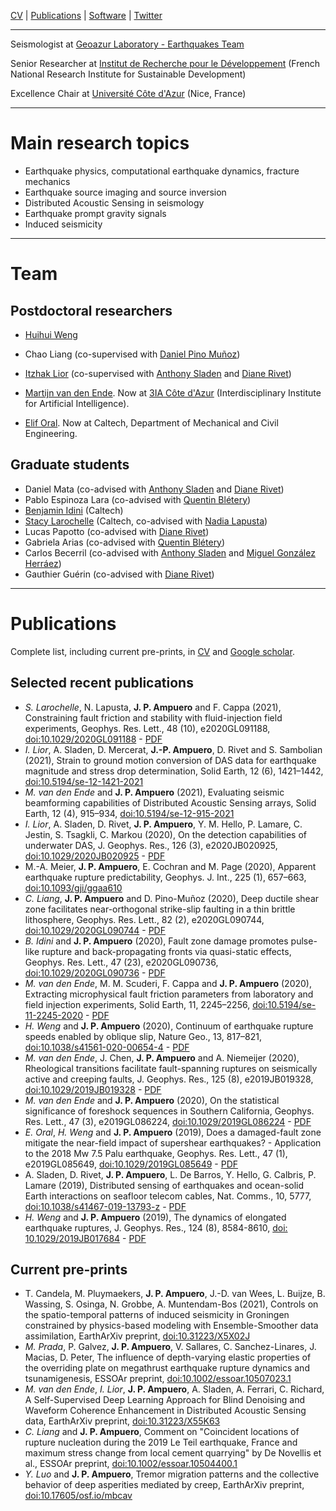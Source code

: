 [CV](https://www.dropbox.com/s/0anud35gma53n0r/CV%20Ampuero.pdf?dl=0) | [Publications](https://scholar.google.com/citations?user=RHXdl6EAAAAJ) | [Software](https://github.com/jpampuero) | [Twitter](https://twitter.com/DocTerremoto)

---

Seismologist at [Geoazur Laboratory - Earthquakes Team](https://geoazur.oca.eu/fr/rech-seismes-geoazur )

Senior Researcher at [Institut de Recherche pour le Développement](https://en.ird.fr/) (French National Research Institute for Sustainable Development)

Excellence Chair at [Université Côte d'Azur](https://univ-cotedazur.fr/) (Nice, France)

---

# Main research topics

- Earthquake physics, computational earthquake dynamics, fracture mechanics
- Earthquake source imaging and source inversion
- Distributed Acoustic Sensing in seismology
- Earthquake prompt gravity signals
- Induced seismicity

---

# Team

## Postdoctoral researchers

- [Huihui Weng](https://huihuiweng.wixsite.com/mysite)
- Chao Liang (co-supervised with [Daniel Pino Muñoz](https://www.cemef.minesparis.psl.eu/en/presentation/team-csm/))
- [Itzhak Lior](https://scholar.google.co.il/citations?user=lNQ-YMUAAAAJ&hl=en) (co-supervised with [Anthony Sladen](https://asladen.github.io/) and [Diane Rivet](https://sites.google.com/view/dianerivet/home))

- [Martijn van den Ende](https://martijnvandenende.nl/). Now at [3IA Côte d'Azur](https://3ia.univ-cotedazur.eu/) (Interdisciplinary Institute for Artificial Intelligence). 
- [Elif Oral](https://elifo.github.io/). Now at Caltech, Department of Mechanical and Civil Engineering.

## Graduate students

- Daniel Mata     (co-advised with [Anthony Sladen](https://asladen.github.io/) and [Diane Rivet](https://sites.google.com/view/dianerivet/home))
- Pablo Espinoza Lara	(co-advised with [Quentin Blétery](https://sites.google.com/site/quentinbletery/))
- [Benjamin Idini](http://web.gps.caltech.edu/~bidiniza/)		(Caltech)
- [Stacy Larochelle](http://www.seismolab.caltech.edu/larochelle_s.html) 	(Caltech, co-advised with [Nadia Lapusta](https://www.lapusta.caltech.edu/))
- Lucas Papotto		(co-advised with [Diane Rivet](https://sites.google.com/view/dianerivet/home))
- Gabriela Arias		(co-advised with [Quentin Blétery](https://sites.google.com/site/quentinbletery/))
- Carlos Becerril		(co-advised with [Anthony Sladen](https://asladen.github.io/) and [Miguel González Herráez](https://www.uah.es/es/estudios/profesor/Miguel-Gonzalez-Herraez/))
- Gauthier Guérin 	(co-advised with [Diane Rivet](https://sites.google.com/view/dianerivet/home))

---

# Publications

Complete list, including current pre-prints, in [CV](https://www.dropbox.com/s/0anud35gma53n0r/CV%20Ampuero.pdf?dl=0) and [Google scholar](https://scholar.google.com/citations?user=RHXdl6EAAAAJ).

## Selected recent publications

- *S. Larochelle*, N. Lapusta, **J. P. Ampuero** and F. Cappa (2021), Constraining fault friction and stability with fluid-injection field experiments, Geophys. Res. Lett., 48 (10), e2020GL091188, [doi:10.1029/2020GL091188](https://doi.org/10.1029/2020GL091188) - [PDF](https://doi.org/10.1002/essoar.10504514.2)
- *I. Lior*, A. Sladen, D. Mercerat, **J.-P. Ampuero**, D. Rivet and S. Sambolian (2021), Strain to ground motion conversion of DAS data for earthquake magnitude and stress drop determination, Solid Earth, 12 (6), 1421–1442, [doi:10.5194/se-12-1421-2021](https://doi.org/10.5194/se-12-1421-2021)
- *M. van den Ende* and **J. P. Ampuero** (2021), Evaluating seismic beamforming capabilities of Distributed Acoustic Sensing arrays, Solid Earth, 12 (4), 915–934, [doi:10.5194/se-12-915-2021](https://doi.org/10.5194/se-12-915-2021)
- *I. Lior*, A. Sladen, D. Rivet, **J. P. Ampuero**, Y. M. Hello, P. Lamare, C. Jestin, S. Tsagkli, C. Markou (2020), On the detection capabilities of underwater DAS, J. Geophys. Res., 126 (3), e2020JB020925, [doi:10.1029/2020JB020925](https://doi.org/10.1029/2020JB020925) - [PDF](https://doi.org/10.1002/essoar.10504330.1)
- M.-A. Meier, **J. P. Ampuero**, E. Cochran and M. Page (2020), Apparent earthquake rupture predictability, Geophys. J. Int., 225 (1), 657–663, [doi:10.1093/gji/ggaa610](https://academic.oup.com/gji/advance-article/doi/10.1093/gji/ggaa610/6054996?guestAccessKey=65dc3036-395d-4384-a735-ea9e47ce40ca)
- *C. Liang*, **J. P. Ampuero** and D. Pino-Muñoz (2020), Deep ductile shear zone facilitates near-orthogonal strike-slip faulting in a thin brittle lithosphere, Geophys. Res. Lett., 82 (2), e2020GL090744, [doi:10.1029/2020GL090744](https://doi.org/10.1029/2020GL090744) - [PDF](https://eartharxiv.org/fp8xq/)
- *B. Idini* and **J. P. Ampuero** (2020), Fault zone damage promotes pulse-like rupture and back-propagating fronts via quasi-static effects, Geophys. Res. Lett., 47 (23), e2020GL090736, [doi:10.1029/2020GL090736](https://doi.org/10.1029/2020GL090736) - [PDF](https://eartharxiv.org/v8xr2/)
- *M. van den Ende*, M. M. Scuderi, F. Cappa and **J. P. Ampuero** (2020), Extracting microphysical fault friction parameters from laboratory and field injection experiments, Solid Earth, 11, 2245–2256, [doi:10.5194/se-11-2245-2020](https://doi.org/10.5194/se-11-2245-2020) - [PDF](https://se.copernicus.org/articles/11/2245/2020/se-11-2245-2020.pdf)
- *H. Weng* and **J. P. Ampuero** (2020), Continuum of earthquake rupture speeds enabled by oblique slip, Nature Geo., 13, 817–821, [doi:10.1038/s41561-020-00654-4](https://www.nature.com/articles/s41561-020-00654-4) - [PDF](https://eartharxiv.org/tw4ju/)
- *M. van den Ende*, J. Chen, **J. P. Ampuero** and A. Niemeijer (2020), Rheological transitions facilitate fault-spanning ruptures on seismically active and creeping faults, J. Geophys. Res., 125 (8), e2019JB019328, [doi:10.1029/2019JB019328](https://doi.org/10.1029/2019JB019328) - [PDF](https://eartharxiv.org/aj2br/)
- *M. van den Ende* and **J. P. Ampuero** (2020), On the statistical significance of foreshock sequences in Southern California, Geophys. Res. Lett., 47 (3), e2019GL086224, [doi:10.1029/2019GL086224](https://doi.org/10.1029/2019GL086224) - [PDF](https://eartharxiv.org/nmwkx/)
- *E. Oral*, *H. Weng* and **J. P. Ampuero** (2019), Does a damaged-fault zone mitigate the near-field impact of supershear earthquakes? - Application to the 2018 Mw 7.5 Palu earthquake, Geophys. Res. Lett., 47 (1), e2019GL085649, [doi:10.1029/2019GL085649](https://doi.org/10.1029/2019GL085649) - [PDF](https://eartharxiv.org/5nugq/)
- A. Sladen, D. Rivet, **J. P. Ampuero**, L. De Barros, Y. Hello, G. Calbris, P. Lamare (2019), Distributed sensing of earthquakes and ocean-solid Earth interactions on seafloor telecom cables, Nat. Comms., 10, 5777, [doi:10.1038/s41467-019-13793-z](https://doi.org/10.1038/s41467-019-13793-z) - [PDF](https://eartharxiv.org/ekrfy/)
- *H. Weng* and **J. P. Ampuero** (2019), The dynamics of elongated earthquake ruptures, J. Geophys. Res., 124 (8), 8584-8610, [doi: 10.1029/2019JB017684](https://doi.org/10.1029/2019JB017684) - [PDF](https://eartharxiv.org/9yq8n/)


## Current pre-prints

- T. Candela, M. Pluymaekers, **J. P. Ampuero**, J.-D. van Wees, L. Buijze, B. Wassing, S. Osinga, N. Grobbe, A. Muntendam-Bos (2021), Controls on the spatio-temporal patterns of induced seismicity in Groningen constrained by physics-based modeling with Ensemble-Smoother data assimilation, EarthArXiv preprint, [doi:10.31223/X5X02J](https://doi.org/10.31223/X5X02J)
- *M. Prada*, P. Galvez, **J. P. Ampuero**, V. Sallares, C. Sanchez-Linares, J. Macias, D. Peter, The influence of depth-varying elastic properties of the overriding plate on megathrust earthquake rupture dynamics and tsunamigenesis, ESSOAr preprint, [doi:10.1002/essoar.10507023.1](https://doi.org/10.1002/essoar.10507023.1)
- *M. van den Ende*, *I. Lior*, **J. P. Ampuero**, A. Sladen, A. Ferrari, C. Richard, A Self-Supervised Deep Learning Approach for Blind Denoising and Waveform Coherence Enhancement in Distributed Acoustic Sensing data, EarthArXiv preprint, [doi:10.31223/X55K63](https://doi.org/10.31223/X55K63)
- *C. Liang* and **J. P. Ampuero**, Comment on "Coincident locations of rupture nucleation during the 2019 Le Teil earthquake, France and maximum stress change from local cement quarrying" by De Novellis et al., ESSOAr preprint, [doi:10.1002/essoar.10504400.1](https://doi.org/10.1002/essoar.10504400.1)
- *Y. Luo* and **J. P. Ampuero**, Tremor migration patterns and the collective behavior of deep asperities mediated by creep, EarthArXiv preprint, [doi:10.17605/osf.io/mbcav](https://eartharxiv.org/mbcav/)


